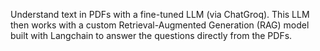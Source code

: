 Understand text in PDFs with a fine-tuned LLM (via ChatGroq). This LLM then works with a custom Retrieval-Augmented Generation (RAG) model built with Langchain to answer the questions directly from the PDFs.
